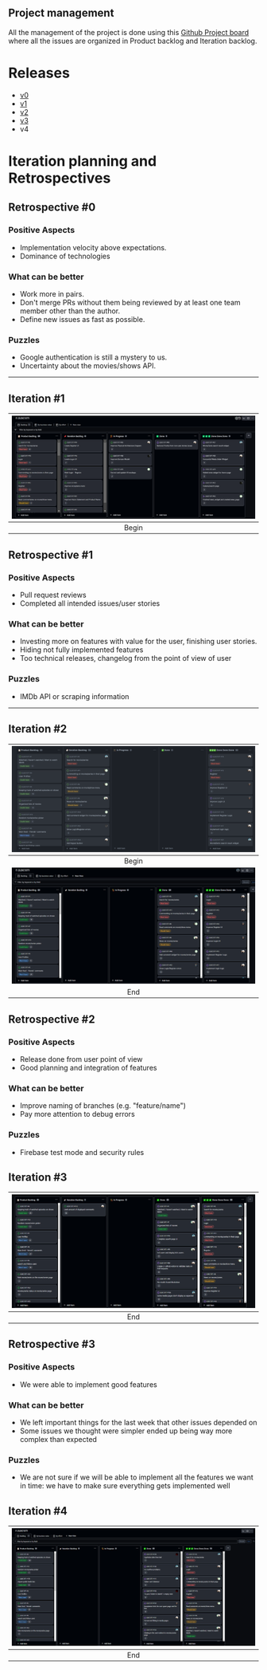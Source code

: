 ## Project management

All the management of the project is done using this [Github Project board](https://github.com/orgs/FEUP-LEIC-ES-2022-23/projects/21) where all the issues are organized in Product backlog and Iteration backlog.

# Releases
- [v0](https://github.com/FEUP-LEIC-ES-2022-23/2LEIC13T1/releases/tag/v0)
- [v1](https://github.com/FEUP-LEIC-ES-2022-23/2LEIC13T1/releases/tag/v1)
- [v2](https://github.com/FEUP-LEIC-ES-2022-23/2LEIC13T1/releases/tag/v2)
- [v3](https://github.com/FEUP-LEIC-ES-2022-23/2LEIC13T1/releases/tag/v3)
- v4

# Iteration planning and Retrospectives

## Retrospective **#0**

### Positive Aspects

- Implementation velocity above expectations.
- Dominance of technologies


### What can be better

- Work more in pairs.
- Don't merge PRs without them being reviewed by at least one team member other than the author.
- Define new issues as fast as possible.


### Puzzles

- Google authentication is still a mystery to us.
- Uncertainty about the movies/shows API.

---

## Iteration **#1**

| <img src="../images/iterations/iteration01-begin.png"> |
| :--: |
| Begin |

## Retrospective **#1**

### Positive Aspects

- Pull request reviews
- Completed all intended issues/user stories

### What can be better

- Investing more on features with value for the user, finishing user stories.
- Hiding not fully implemented features
- Too technical releases, changelog from the point of view of user

### Puzzles

- IMDb API or scraping information

---

## Iteration **#2**
| <img src="../images/iterations/iteration02-begin.png"> |
| :--: |
| Begin |
| <img src="../images/iterations/iteration02-end.png"> |
| End |
## Retrospective **#2**

### Positive Aspects
- Release done from user point of view
- Good planning and integration of features

### What can be better
- Improve naming of branches (e.g. "feature/name")
- Pay more attention to debug errors

### Puzzles
- Firebase test mode and security rules
## Iteration **#3**
| <img src="../images/iterations/iteration03-end.png"> |
| :--: |
| End |

## Retrospective **#3**

### Positive Aspects
- We were able to implement good features

### What can be better
- We left important things for the last week that other issues depended on
- Some issues we thought were simpler ended up being way more complex than expected

### Puzzles
- We are not sure if we will be able to implement all the features we want in time: we have to make sure everything gets implemented well

## Iteration **#4**
| <img src="../images/iterations/iteration04-end.png"> |
| :--: |
| End |
